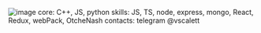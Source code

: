 ![image](https://www.codewars.com/users/rsschool_e9ffd7b026ef2d27/badges/large)
core: C++, JS, python
skills: JS, TS, node, express, mongo, React, Redux, webPack, OtcheNash
contacts: telegram @vscalett
